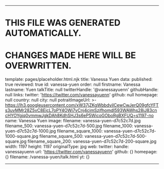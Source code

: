 ----

# THIS FILE WAS GENERATED AUTOMATICALLY.
# CHANGES MADE HERE WILL BE OVERWRITTEN.

template: pages/placeholder.html.njk
title: Vanessa Yuen
data:
  published: true
  reviewed: true
  id: vanessa-yuen
  order: null
  firstname: Vanessa
  lastname: Yuen
  talkTitle: null
  twitterHandle: '@vanessayuenn'
  githubHandle: null
  links:
    twitter: 'https://twitter.com/vanessayuenn'
    github: null
    homepage: null
  country: null
  city: null
  potraitImageUrl: >-
    https://lh3.googleusercontent.com/xW37jZKgWbbdyiICewCwJerQ09gfcYFTs3uvMMr28Z5vC8EjcL7oPY4OWi7vCnj4cimSzjfhomdI593WAWhs28iJ83cncHYOYgjq0vmmwJgkDAh8KdhSHJ3s6eP5WicoGOboRgBXFUQ=s1197-no
  name: Vanessa Yuen
  image:
    filename: vanessa-yuen-d7c52c7d.jpg
    filename_500: vanessa-yuen-d7c52c7d-500.jpg
    filename_1000: vanessa-yuen-d7c52c7d-1000.jpg
    filename_square_1000: vanessa-yuen-d7c52c7d-1000-square.jpg
    filename_square_500: vanessa-yuen-d7c52c7d-500-square.jpg
    filename_square_200: vanessa-yuen-d7c52c7d-200-square.jpg
    width: 1197
    height: 1197
    originalType: jpg
  web:
    twitter:
      handle: vanessayuenn
      url: 'https://twitter.com/vanessayuenn'
    github: {}
    homepage: {}
filename: /vanessa-yuen/talk.html
yt: {}

----

 